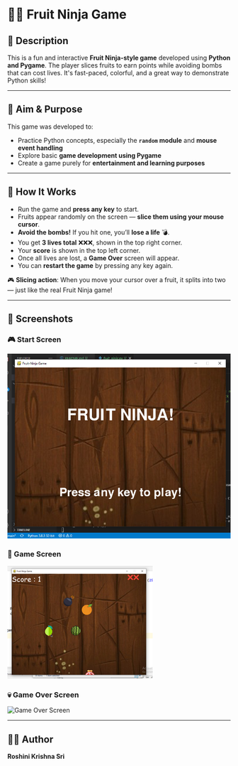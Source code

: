 # 🍉💥 Fruit Ninja Game

## 📝 Description

This is a fun and interactive **Fruit Ninja-style game** developed using **Python and Pygame**. The player slices fruits to earn points while avoiding bombs that can cost lives. It's fast-paced, colorful, and a great way to demonstrate Python skills!

---

## 🎯 Aim & Purpose

This game was developed to:
- Practice Python concepts, especially the **`random` module** and **mouse event handling**
- Explore basic **game development using Pygame**
- Create a game purely for **entertainment and learning purposes**

---

## 🧠 How It Works

- Run the game and **press any key** to start.
- Fruits appear randomly on the screen — **slice them using your mouse cursor**.
- **Avoid the bombs!** If you hit one, you’ll **lose a life** 💣.
- You get **3 lives total** ❌❌❌, shown in the top right corner.
- Your **score** is shown in the top left corner.
- Once all lives are lost, a **Game Over** screen will appear.
- You can **restart the game** by pressing any key again.

🎮 **Slicing action**: When you move your cursor over a fruit, it splits into two — just like the real Fruit Ninja game!

---

## 📸 Screenshots

### 🎮 Start Screen
![Start Screen](https://github.com/RoshiniKrishnasri/FruitNinja-Game/blob/main/Media/FirstScreen%20-%20Copy.png)

###  🍉 Game Screen
![Game Over Screen](https://github.com/RoshiniKrishnasri/FruitNinja-Game/blob/main/Media/GameScreen.png)

### 💀 Game Over Screen
![Game Over Screen](<img width="356" height="266" alt="GameOverScreen" src="https://github.com/user-attachments/assets/17adf2fc-c9e4-490d-93b7-e1e647e155a3" />)

---

## 👩‍💻 Author

**Roshini Krishna Sri**  
